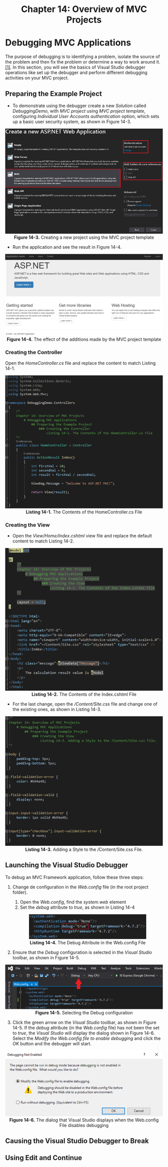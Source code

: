 <h1 align="center">
    Chapter 14: Overview of MVC Projects
</h1>

# Debugging MVC Applications
The purpose of debugging is to identifying a problem, isolate the source of the problem and then fix the problem or determine a way to work around it. [[1]](https://www.techtarget.com/searchsoftwarequality/definition/debugging). In this section, you will see the basics of Visual Studio debugger operations like set up the debugger and perform different debugging activities on your MVC project.

## Preparing the Example Project
* To demonstrate using the debugger create a new *Solution* called *DebuggingDemo*, with *MVC project* using *MVC project template*, configuring *Individual User Accounts authentication* option, which sets up a basic user security system, as shown in Figure 14-3.  

<p align="center">
    <img src="ch14-Pictures/Figure 14-3.png" /><br />
    <b>Figure 14-3.</b> Creating a new project using the MVC project template
</p>  

* Run the application and see the result in Figure 14-4.  

<p align="center">
    <img src="ch14-Pictures/Figure 14-4.png" /><br />
    <b>Figure 14-4.</b> The effect of the additions made by the MVC project template
</p>  

### Creating the Controller
Open the *HomeController.cs* file and replace the content to match Listing 14-1.  

<p align="center">
    <img src="ch14-Pictures/Listing 14-1.png" /><br />
    <b>Listing 14-1.</b> The Contents of the HomeController.cs File
</p>  

### Creating the View
* Open the *View/Home/Index.cshtml* view file and replace the default content to match Listing 14-2.  

<p align="center">
    <img src="ch14-Pictures/Listing 14-2.png" /><br />
    <b>Listing 14-2.</b> The Contents of the Index.cshtml File
</p>  

* For the last change, open the */Content/Site.css* file and change one of the existing ones, as shown in Listing 14-3.  

<p align="center">
    <img src="ch14-Pictures/Listing 14-3.png" /><br />
    <b>Listing 14-3.</b> Adding a Style to the /Content/Site.css File.
</p>  

## Launching the Visual Studio Debugger
To debug an MVC Framework application, follow these three steps:
1. Change de configuration in the *Web.config* file (in the root project folder).
    1. Open the *Web.config*, find the *system.web* element
    2. Set the *debug* attribute to *true*, as shown in Listing 14-4
    <p align="center">
        <img src="ch14-Pictures/Listing 14-4.png" /><br />
        <b>Listing 14-4.</b> The Debug Attribute in the Web.config File
    </p>  

2. Ensure that the *Debug* configuration is selected in the *Visual Studio* toolbar, as shown in Figure 14-5.
<p align="center">
    <img src="ch14-Pictures/Figure 14-5.png" /><br />
    <b>Figure 14-5.</b> Selecting the Debug configuration
</p>

3. Click the green arrow on the *Visual Studio* toolbar, as shown in Figure 14-5. If the *debug* attribute (in the *Web.config* file) has not been the set to *true*, the *Visual Studio* will display the dialog shown in Figure 14-6. Select the *Modify the Web.config file to enable debugging* and click the *OK* button and the debugger will start.
<p align="center">
    <img src="ch14-Pictures/Figure 14-6.png" /><br />
    <b>Figure 14-6.</b> The dialog that Visual Studio displays when the Web.config File disables debugging
</p>

<!--
Chapter 14: Overview of MVC Projects
    # Debugging MVC Applications
        ## Launching the Visual Studio Debugger 355-356
            Figure 14-6. The dialog that Visual Studio displays when the Web.config File disables debugging
-->

## Causing the Visual Studio Debugger to Break
## Using Edit and Continue